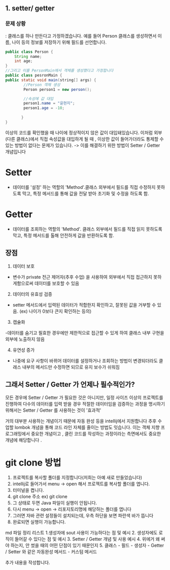 ## 1. setter/ getter
### 문제 상황

: 클래스를 하나 만든다고 가정하겠습니다. 예를 들어 Person 클래스를 생성하면서
이름, 나이 등의 정보를 저장하기 위해 필드를 선언합니다.

```java
public class Person {
    String name;
    int age;
}
//그리고 이를 PersonMain에서 객체를 생성했다고 가정합니다
public class pesronMain {
public static void main(string[] args) {
        //Person 객체 생성
        Person person1 = new person();

        //속성에 값 대입
        person1.name = "윤현지";
        person1.age = -10;
        
       }
}
```
이상의 코드를 확인했을 때 나이에 정상적이지 않은 값이 대입돼있습니다.
이처럼 외부(다른 클래스)에서 직접 속성값을 대입하게 될 때 , 이상한 값이 들어가더라도
통제할 수 있는 방법이 없다는 문제가 있습니다.
-> 이를 해결하기 위한 방법이 Setter / Getter 개념입니다

# Setter
- 데이터를 '설정' 하는 역할의 'Method'.클래스 외부에서 필드를 직접 수정하지 못하도록 막고, 특정 메서드를 통해 값을 전달 받아 초기화 및 수정을 하도록 함.

# Getter
- 데이터를 조회하는 역할의 'Method'. 클래스 외부에서 필드를 직접 읽지 못하도록 막고, 특정 메서드를 톨해 안전하게 값을 반환하도록 함.


## 장점

1. 데이터 보호

- 변수가 private 전근 제어자(추후 수업) 을 사용하여 외부에서 직접 접근하지 못하게함으로써 데이터를 보호할 수 있음

2. 데이터의 유효성 검증

- setter 메서드에서 입력된 데이터가 적합한지 확인하고, 잘못된 값을 거부할 수 있음.
  (ex) 나이가 0보다 큰지 확인하는 등의)

3. 캡슐화

-데이터를 숨기고 필효한 경우에만 제한적으로 접근할 수 있게 하여 클래스 내부 구현을 외부에 노출하지 않음

4. 유연성 증가

- 나중에 요구 사항이 바뀌어 데이터를 설정하거나 조회하는 방법이 변경되더라도 클래스 내부의 메서드만 수정하면 되므로 유지 보수가 쉬워짐

## 그래서 Setter / Getter 가 언제나 필수적인가?
모든 경우에 Setter / Getter 가 필요한 것은 아니지만,
일정 사이즈 이상의 프로젝트를 진행하여 다수의 데이터를 입력 받을 경우
적절한 데이터임을 검증하는 과정을 명시하기 위해서는 Setter / Getter 를 사용하는 것이 '효과적'

거의 대부분 사용하는 개념이기 때문에 자동 완성 등을 intellij에서 지원합니다
추후 수업할 lombok 개념을 통해 코드 라인 자체를 줄이는 방법도 잇습니다.
이는 객체 지향 프로그래밍에서 중요한 개념이고 , 클린 코드를 작성하는 과정이라는
측면에서도 중요한 개념에 해당합니다 .

# git clone 방법
1. 프로젝트를 복사할 폴더를 지정합니다(저희는 아예 새로 만들었습니다)
2. intellij로 들어가서 menu -> open 해서 프로젝트를 복사할 폴더를 엽니다.
3. 터미널을 켭니다.
4. git clone 주소 ex) git clone
5. 그 상태로 두면 Java 파일이 실행이 안됩니다.
6. 다시 menu -> open -> 리포지토리명에 해당하는 폴더를 엽니다
7. 그러면 자바 관련 설정들이 설치되는데, 우측 하단을 보면 파란색 바가 뜹니다
8. 완료되면 실행이 가능합니다.

md 파일 정리 리스트
1.생성자에 sout 사용이 가능하다는 점 및 예시
2. 생성자에도 로직이 들어갈 수 있다는 점 및 예시
3. Setter / Getter 개념 및 사용 예시
4. 위에거 왜 써야 하는지, 안 썼을 때의 어떤 단점이 있기 때문인지
5. 클래스 - 필드 - 생성자 - Getter / Setter 와 같은 자동완성 메서드 - 커스텀 메서드


추가 내용을 작성합니다.